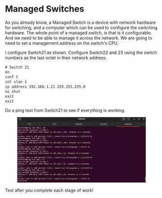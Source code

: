 # Managed Switches

As you already know, a Managed Switch is a device with network hardware for switching, and a computer which can be used to configure the switching hardware. The whole point of a managed switch, is that is it configurable. And we need to be able to manage it across the network. We are going to need to set a management address on the switch's CPU.

I configure Switch21 as shown. Configure Switch22 and 23 using the switch numbers as the last octet in their network address.

```
# Switch 21
en
conf t
int vlan 1
ip address 192.168.1.21 255.255.255.0
no shut
exit
exit

```

Do a ping test from Switch21 to see if everything is working.

<figure><img src="../.gitbook/assets/image (1) (1) (1) (1).png" alt=""><figcaption></figcaption></figure>

Test after you complete each stage of work!
